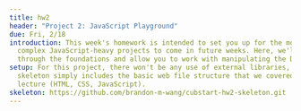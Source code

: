 ```yaml
---
title: hw2
header: "Project 2: JavaScript Playground"
due: Fri, 2/18
introduction: This week's homework is intended to set you up for the more
  complex JavaScript-heavy projects to come in future weeks. Here, we'll go
  through the foundations and allow you to work with manipulating the DOM.
setup: For this project, there won't be any use of external libraries, so the
  skeleton simply includes the basic web file structure that we covered in
  lecture (HTML, CSS, JavaScript).
skeleton: https://github.com/brandon-m-wang/cubstart-hw2-skeleton.git
---
```

